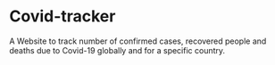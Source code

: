 # Covid-tracker
A Website to track number of confirmed cases, recovered people and deaths due to Covid-19 globally and for a specific country.
